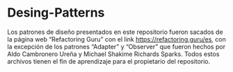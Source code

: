# Desing-Patterns

Los patrones de diseño presentados en este repositorio fueron sacados de la página web “Refactoring Guru” con el link https://refactoring.guru/es, con la excepción de los patrones “Adapter” y “Observer” que fueron hechos por Aldo Cambronero Ureña y Michael Shakime Richards Sparks. Todos estos archivos tienen el fin de aprendizaje para el propietario del repositorio.
